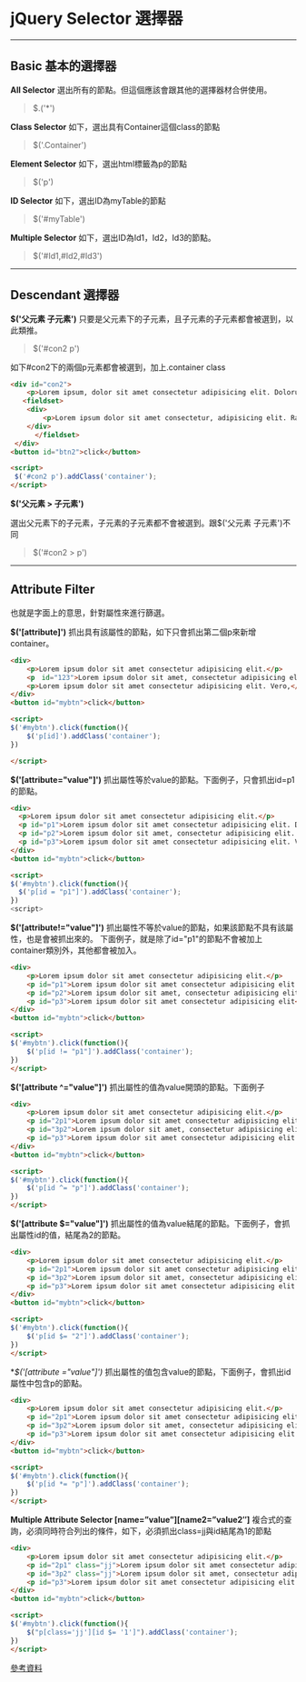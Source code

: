 # jQuery Selector 選擇器
***
## Basic 基本的選擇器
**All Selector**
選出所有的節點。但這個應該會跟其他的選擇器材合併使用。
> $.('*')

**Class Selector**
如下，選出具有Container這個class的節點
> $('.Container')

**Element Selector**
如下，選出html標籤為p的節點
> $('p') 

**ID Selector**
如下，選出ID為myTable的節點
> $('#myTable')

**Multiple Selector**
如下，選出ID為Id1，Id2，Id3的節點。
> $('#Id1,#Id2,#Id3')

*** 
## Descendant 選擇器

**$('父元素 子元素')**
只要是父元素下的子元素，且子元素的子元素都會被選到，以此類推。
>  $('#con2 p')

如下#con2下的兩個p元素都會被選到，加上.container class
```html
<div id="con2">
    <p>Lorem ipsum, dolor sit amet consectetur adipisicing elit. Dolorum, ab!</p>
   <fieldset>
    <div>
        <p>Lorem ipsum dolor sit amet consectetur, adipisicing elit. Ratione, alias!<p>
    </div>
      </fieldset>
 </div>
<button id="btn2">click</button>

<script>
 $('#con2 p').addClass('container');
</script>
```

**$('父元素 > 子元素')**

選出父元素下的子元素，子元素的子元素都不會被選到。跟$('父元素 子元素')不同
> $('#con2 > p')

***
## Attribute Filter
也就是字面上的意思，針對屬性來進行篩選。

**$('[attribute]')**
抓出具有該屬性的節點，如下只會抓出第二個p來新增container。
```html
<div>
    <p>Lorem ipsum dolor sit amet consectetur adipisicing elit.</p>
    <p　id="123">Lorem ipsum dolor sit amet, consectetur adipisicing elit. Digniss</p>
    <p>Lorem ipsum dolor sit amet consectetur adipisicing elit. Vero,</p>
</div>
<button id="mybtn">click</button>

<script>
$('#mybtn').click(function(){
    $('p[id]').addClass('container');
})

</script>
```


**$('[attribute="value"]')**
抓出屬性等於value的節點。下面例子，只會抓出id=p1的節點。

```html
<div>
  <p>Lorem ipsum dolor sit amet consectetur adipisicing elit.</p>
  <p id="p1">Lorem ipsum dolor sit amet consectetur adipisicing elit. Distinctio, nisi?</p>
  <p id="p2">Lorem ipsum dolor sit amet, consectetur adipisicing elit. Dignissimos, excepturi.</p>
  <p id="p3">Lorem ipsum dolor sit amet consectetur adipisicing elit. Vero, ullam.</p>
</div>
<button id="mybtn">click</button>

<script>
$('#mybtn').click(function(){
  $('p[id = "p1"]').addClass('container');
})
<script>
```

**$('[attribute!="value"]')**
抓出屬性不等於value的節點，如果該節點不具有該屬性，也是會被抓出來的。
下面例子，就是除了id="p1"的節點不會被加上container類別外，其他都會被加入。
```html
<div>
    <p>Lorem ipsum dolor sit amet consectetur adipisicing elit.</p>
    <p id="p1">Lorem ipsum dolor sit amet consectetur adipisicing elit.</p>
    <p id="p2">Lorem ipsum dolor sit amet, consectetur adipisicing elit</p>
    <p id="p3">Lorem ipsum dolor sit amet consectetur adipisicing elit</p>
</div>
<button id="mybtn">click</button>

<script>
$('#mybtn').click(function(){
    $('p[id != "p1"]').addClass('container');
})
</script>
```


**$('[attribute ^="value"]')**
抓出屬性的值為value開頭的節點。下面例子
```html
<div>
    <p>Lorem ipsum dolor sit amet consectetur adipisicing elit.</p>
    <p id="2p1">Lorem ipsum dolor sit amet consectetur adipisicing elit. Distinctio, nisi?</p>
    <p id="3p2">Lorem ipsum dolor sit amet, consectetur adipisicing elit. Dignissimos, excepturi.</p>
    <p id="p3">Lorem ipsum dolor sit amet consectetur adipisicing elit. Vero, ullam.</p>
</div>
<button id="mybtn">click</button>

<script>
$('#mybtn').click(function(){
    $('p[id ^= "p"]').addClass('container');
})
</script>

```

**$('[attribute $="value"]')**
抓出屬性的值為value結尾的節點。下面例子，會抓出屬性id的值，結尾為2的節點。

```html
<div>
    <p>Lorem ipsum dolor sit amet consectetur adipisicing elit.</p>
    <p id="2p1">Lorem ipsum dolor sit amet consectetur adipisicing elit. Distinctio, nisi?</p>
    <p id="3p2">Lorem ipsum dolor sit amet, consectetur adipisicing elit. Dignissimos, excepturi.</p>
    <p id="p3">Lorem ipsum dolor sit amet consectetur adipisicing elit. Vero, ullam.</p>
</div>
<button id="mybtn">click</button>

<script>
$('#mybtn').click(function(){
    $('p[id $= "2"]').addClass('container');
})
</script>
```


**$('[attribute *="value"]')**
抓出屬性的值包含value的節點，下面例子，會抓出id屬性中包含p的節點。

```html
<div>
    <p>Lorem ipsum dolor sit amet consectetur adipisicing elit.</p>
    <p id="2p1">Lorem ipsum dolor sit amet consectetur adipisicing elit. Distinctio, nisi?</p>
    <p id="3p2">Lorem ipsum dolor sit amet, consectetur adipisicing elit. Dignissimos, excepturi.</p>
    <p id="p3">Lorem ipsum dolor sit amet consectetur adipisicing elit. Vero, ullam.</p>
</div>
<button id="mybtn">click</button>

<script>
$('#mybtn').click(function(){
    $('p[id *= "p"]').addClass('container');
})
</script>

```

**Multiple Attribute Selector [name=”value”][name2=”value2″]**
複合式的查詢，必須同時符合列出的條件，如下，必須抓出class=jj與id結尾為1的節點
```html
<div>
    <p>Lorem ipsum dolor sit amet consectetur adipisicing elit.</p>
    <p id="2p1" class="jj">Lorem ipsum dolor sit amet consectetur adipisicing elit. Distinctio, nisi?</p>
    <p id="3p2" class="jj">Lorem ipsum dolor sit amet, consectetur adipisicing elit. Dignissimos, excepturi.</p>
    <p id="p3">Lorem ipsum dolor sit amet consectetur adipisicing elit. Vero, ullam.</p>
</div>
<button id="mybtn">click</button>

<script>
$('#mybtn').click(function(){
    $("p[class='jj'][id $= '1']").addClass('container');
})
</script>
```



[參考資料](https://oscarotero.com/jquery/)
